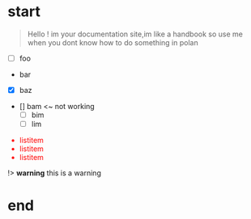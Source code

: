 # start

> Hello ! im your documentation site,im like a handbook so use me when you dont know how to do something in polan


- [ ] foo
- bar
- [x] baz
- [] bam <~ not working
  - [ ] bim
  - [ ] lim

<div style='color: red'>

- listitem
- listitem
- listitem

</div>

!> **warning** this is a warning
# end 
>
